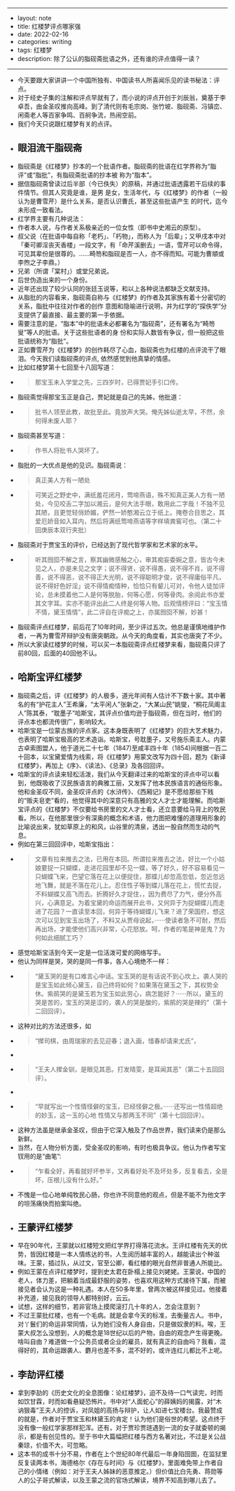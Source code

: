 - --
- layout: note
- title: 红楼梦评点哪家强
- date: 2022-02-16
- categories: writing
- tags: 红楼梦
- description: 除了公认的脂砚斋批语之外，还有谁的评点值得一读？
- --
- 今天要跟大家讲讲一个中国所独有、中国读书人所喜闻乐见的读书秘法：评点。
- 对于经史子集的注解和评点早就有了，而小说的评点开创于刘辰翁，奠基于李卓吾，由金圣叹推向高峰。到了清代则有毛宗岗、张竹坡、脂砚斋、冯镇峦、闲斋老人等百家争鸣、百舸争流，热闹空前。
- 我们今天只说跟红楼梦有关的点评。
- ## 眼泪流干脂砚斋
- 脂砚斋是《红楼梦》抄本的一个批语作者。脂砚斋的批语在红学界称为“脂评”或“脂批”，有脂砚斋批语的抄本被 称为“脂本”。
- 据信脂砚斋曾读过后半部（今已佚失）的原稿，并通过批语透露若干后续的事件情节。但其人究竟是谁，是男 是女，生活年代，与《红楼梦》的作者（一般认为是曹雪芹）是什么关系，是否认识曹氏，甚至这些批语产生 的时代，迄今未形成一致看法。
- 红学界主要有几种说法：
- 作者本人说，与作者关系极亲近的一位女性（即书中史湘云的原型）。
- 叔父说（在批语中每自称「老朽」、「朽物」，而称人为「后辈」；又甲戌本中对「秦可卿淫丧天香楼」一段文字，有「命芹溪删去」一语，雪芹可以命令得，可见其辈份是很尊的。......畸笏和脂砚是否一人，亦不得而知。可能为曹頫或李煦之子李鼎。）
- 兄弟（所谓「棠村」）或堂兄弟说。
- 后世伪造出来的一个身份。
- 近年还出现了较少认同的张廷玉说等，和以上各种说法都缺乏文献支持。
- 从脂批的内容看来，脂砚斋自称与《红楼梦》的作者及其家族有着十分密切的关系，脂批中往往对作者的创作 意图和隐喻进行说明，并为红学的“探佚学”分支提供了最直接、最主要的第一手依据。
- 需要注意的是，“脂本”中的批语未必都署名为“脂砚斋”，还有署名为“畸笏叟”等人的批语。关于这些批语者的身 份和实际人数皆有争议，但一般把这些批语统称为“脂批”。
- 正如曹雪芹为《红楼梦》的创作耗尽了心血，脂砚斋也为红楼的点评流干了眼泪。今天我们读脂砚斋的评点, 依然感觉到他真挚的情感。
- 比如红楼梦第十七回至十八回写道：
- > 那宝玉未入学堂之先，三四岁时，已得贾妃手引口传。
- 脂砚斋觉得那宝玉正是自己，贾妃就是自己的先姊，他批道：
- > 批书人领至此教，故批至此。竟放声大哭。俺先姊仙逝太早，不然，余何得未废人耶？
- 脂砚斋甚至写道：
- > 作书人将批书人哭坏了。
- 脂批的一大优点是他的见识。脂砚斋说：
- > 真正美人方有一陋处
- > 可笑近之野史中，满纸羞花闭月，莺啼燕语，殊不知真正美人方有一陋处，今见咬舌二字加以湘云，是何大法手眼，敢用此二字哉！不独不见其陋，且更觉轻俏娇媚，俨然一娇憨湘云立于纸上。掩卷合目思之，其爱厄娇音如入耳内，然后将满纸莺啼燕语等字样填粪窖可也。（第二十回庚辰本双行夹批）
- 脂砚斋对于贾宝玉的评价，已经达到了现代哲学家和艺术家的水平。
- > 听其囫囵不解之言，察其幽微感触之心，审其痴妄委婉之意，皆古今未见之人，亦是未见之文字；说不得贤，说不得愚，说不得不肖，说不得善，说不得恶，说不得正大光明，说不得聪明才俊，说不得庸俗平凡，说不得好色好淫」说不得情痴情种，恰恰只有颦儿可对，令他人徒加评论，总未摸着他二人是何等脱胎，何等心愿，何等骨肉。余阅此书亦爱其文字耳。实亦不能评出此二人终是何等人物。后观情榜评曰：“宝玉情不情，黛玉情情”，此二评自在评痴之上，亦属囫囵不解，妙甚！
- 脂砚斋评点红楼梦，前后花了10年时间，至少评过五次。他总是谨慎地维护作者，一再为曹雪芹辩护没有唐突朝政。从今天的角度看，其实也唐突了不少。
- 所以大家读红楼梦的时候，可以买一本脂砚斋评点红楼梦来看，脂砚斋只评了前80回，后面的40回他不认。
- ## 哈斯宝评红楼梦
- 脂砚斋之后，评《红楼梦》的人极多，道光年间有人估计不下数十家。其中著名的有“护花主人”王希廉，“太平闲人”张新之，“大某山民”姚燮，“桐花凤阁主人”陈其泰，“耽墨子”哈斯宝，其评点价值均逊于脂砚斋，但在当时，他们的评点本也都流传很广，影响较大。
- 哈斯宝是一位蒙古族的评点家。这本身既表明了《红楼梦》的巨大艺术魅力，也表明了哈斯宝极高的艺术造诣。哈斯宝，号耽墨子，又号施乐斋主人。内蒙古卓索图盟人，他于道光二十七年（1847)至咸丰四十年（1854)间根据一百二十回本，以宝黛爱情为线索，将《红楼梦》用蒙文改写为四十回，题为《新译红楼梦》，再加上《序》、《读法》、《总录》及各回回评。
- 哈斯宝的评点读来轻松活泼，我们从今天翻译过来的哈斯宝的评点中可以看到，他既吸收了汉民族语言的典雅工丽，又发挥了他本民族语言的通俗形象。他和金圣叹不同，金圣叹评点的《水浒传》、《西厢记》是不愿给那些下贱的“贩夫皂吏”看的，他觉得其中的深意只有高雅的文人才士才能理解。而哈斯宝评点的《红楼梦》不仅要给书房里的文人才士看，还立意要给马背上的牧民看。所以，在他那里很少有深奥的概念和术语，他力图把难懂的道理用形象的比喻说出来，犹如草原上的和风，山谷里的清泉，透出一股自然而生动的气息。
- 例如在第三回回评中，哈斯宝指出：
- > 文章有拉来推去之法，已用在本回。所谓拉来推去之法，好比一个小姑娘要捉一只蝴蝶，走进花园里却不见一蝶，等了好久，好不容易看见一只蝴蝶飞来，巴望它落在花上以便捉住，那蝶儿却忽高忽低，忽近忽远地飞舞，就是不落在花儿上。忍住性子等到蝶儿落在花上，慌忙去捉，不料蝴蝶又高飞而去。折腾好久才捉住，，因为费尽了力气，便分外高兴，心满意足。为着宝黛的命运而展开此书，又何异于为捉蝴蝶儿而走进了花园？一直读至本回，何异于等待蝴蝶儿飞来？进了荣国府，想这次可以见到宝玉出场了，不料又从贾母说起，······使读者急不可耐，然后再出场，才能使他们高兴非常，心花怒放。呵，作者的笔是神是鬼？为何如此细腻工巧？
- 感觉哈斯宝活到今天一定是一位活泼可爱的网络写手。
- 他认为同样是哭，哭的是同一件事，各人心境绝不一样：
- > “黛玉哭的是有口难言心中话。宝玉哭的是有话说不到心坎上。袭人哭的是宝玉如此倾心黛玉，自己终将如何？如果落在黛玉之下，其权势全休。紫鹃哭的是黛玉若为宝玉如此劳心，病怎能好？······所以，黛玉的哭是苦的，宝玉的哭是涩的，袭人的哭是酸的，紫鹃的哭是辣的”（第十二回回评）。
- 这种对比的方法还很多，如
- > “撵司棋，由周瑞家的去见迎春；退入画，惜春却请来尤氏”，
- > 
- > “王夫人撵金钏，是眼见其恶。打发晴雯，是耳闻其恶”（第二十五回回评）。
- > 
- > “早就写出一个性情怪僻的宝玉，已经怪僻之极。······还写出一性情超绝的妙玉，这一玉的心地 性情又与那两玉不同”（第十七回回评）。
- 这种方法虽是继承金圣叹，但由于它深入触及了作品世界，我们读来仍是那么新鲜。
- 当然，在人物分析方面，受金圣叹的影响，有时也极具争议。他认为作者写宝钗用的是“曲笔”: 
- > “乍看全好，再看就好坏参半，又再看好处不及坏处多，反复看去，全是坏，压根儿没有什么好。”
- 不愧是一位心地单纯牧民心肠，你也许不同意他的观点，但是不能不为他文字的坦荡痛快而拍案叫绝。
- ## 王蒙评红楼梦
- 早在90年代，王蒙就以红楼短文把红学界打得落花流水。王评红楼有先天的优势，皆因红楼是一本人情练达的书，人生阅历越丰富的人，越能读出个种滋味。王蒙，插过队，从过文，官至公卿，看红楼的眼光自然非普通人所能比。
- 例如王蒙在点评红楼梦时，提到史太君在卧榻上接见刘姥姥。王蒙说，中国的老人，体力差，把躺着当成最舒服的姿势，也喜欢用这种方式接待下属，而被接见者会认为这是一种礼遇。本人在50多年里，曾两次被这样接见过。他接着补充道，接见我的领导人都特别好，云云。
- 试想，这样的细节，若非官场上摸爬滚打几十年的人，怎会注意到？
- 不过王蒙批红楼，也有一个毛病。就是会拿今天的标准，去衡量古人。书中，对丫鬟们的命运非常同情，认为她们没有人身自由，只是做奴隶的料。唉，王蒙大叔怎么没想到，人的概念是18世纪以后的产物，自由的观念产生得更晚。啥叫自由？难道做一个公务员或者企业的雇员，就有真正的自由吗？我看，混得好的，其命运跟袭人、麝月也差不多，混不好的，或许连红儿都比不上呢。
- ## 李劼评红楼
- 拿到李劼的《历史文化的全息图像：论红楼梦》，迫不及待一口气读完，时而如饮甘霖，时而如看悬疑恐怖片。书中对“人面蛇心”的薛姨妈的揭露，对“木讷狠毒”王夫人的控诉，对凤姐的高扬与辩护，让人如进七宝楼台。我最赞成的就是，作者对于贾宝玉和林黛玉的肯定！认为他们是俗世的希望。这点终于没有像一般红学家那样犯浑。还有，对于贾珍贾琏遇到一流的女子就委顿的揭示，都是有创见性的。至于书中大篇幅把红楼与西方名著对比，不过是关公战秦琼，价值不大，可忽略。
- 这本书的成书十分不易，作者在上个世纪80年代最后一年身陷囹圄，在监狱里反复读两本书，海德格尔《存在与时间》与《红楼梦》，里面难免带上作者自己的小情绪（例如：对于王夫人姊妹的恶意推定。）但价值比白先勇、蒋勋等人的公子哥式解读，以及王蒙之流的官场式解读，境界不知高到哪儿去了。

